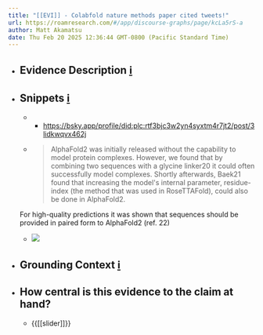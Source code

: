 ```yaml
---
title: "[[EVI]] - Colabfold nature methods paper cited tweets!"
url: https://roamresearch.com/#/app/discourse-graphs/page/kcLa5rS-a
author: Matt Akamatsu
date: Thu Feb 20 2025 12:36:44 GMT-0800 (Pacific Standard Time)
---
```


- ## Evidence Description [ℹ](((m2cRZ6Os5)))
- ## Snippets [ℹ](((bloFHUOCc)))
    - - https://bsky.app/profile/did:plc:rtf3bjc3w2yn4syxtm4r7jt2/post/3lidkwqvx462j
    - > AlphaFold2 was initially released without the capability to model protein complexes. However, we found that by combining two sequences with a glycine linker20 it could often successfully model complexes. Shortly afterwards, Baek21 found that increasing the model's internal parameter, residue-index (the method that was used in RoseTTAFold), could also be done in AlphaFold2.
  
  For high-quality predictions it was shown that sequences should be provided in paired form to AlphaFold2 (ref. 22)
    - ![](https://firebasestorage.googleapis.com/v0/b/firescript-577a2.appspot.com/o/imgs%2Fapp%2Fdiscourse-graphs%2F4OeXPnmn6f.png?alt=media&token=960b2021-720e-45c1-8ab8-c18f48c03499)

- ## Grounding Context [ℹ](((a__twAjyo)))
- ## How central is this evidence to the claim at hand?
    - {{[[slider]]}}
